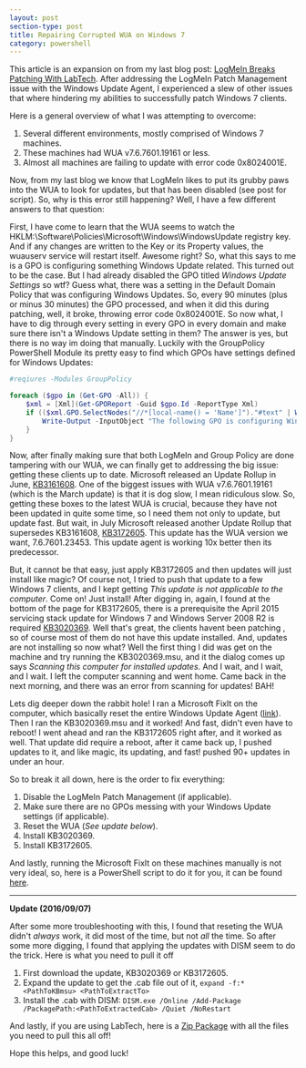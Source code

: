 ```yaml
---
layout: post
section-type: post
title: Repairing Corrupted WUA on Windows 7
category: powershell
---
```


This article is an expansion on from my last blog post: [LogMeIn Breaks Patching With LabTech](http://dotps1.github.io/logmein-breaks-patching-with-labtech.html).  After
addressing the LogMeIn Patch Management issue with the Windows Update Agent, I experienced a slew of other issues that where hindering my abilities to successfully patch Windows 7 
clients.

Here is a general overview of what I was attempting to overcome:

1. Several different environments, mostly comprised of Windows 7 machines.
2. These machines had WUA v7.6.7601.19161 or less.
3. Almost all machines are failing to update with error code 0x8024001E.

Now, from my last blog we know that LogMeIn likes to put its grubby paws into the WUA to look for updates, but that has been disabled (see post for script).  So, 
why is this error still happening?  Well, I have a few different answers to that question:

First, I have come to learn that the WUA seems to watch the HKLM:\Software\Policies\Microsoft\Windows\WindowsUpdate registry key.  And if any changes are written to the Key or its Property
values, the wuauserv service will restart itself.  Awesome right?  So, what this says to me is a GPO is configuring something Windows Update related.  This turned out to be the case.  But 
I had already disabled the GPO titled _Windows Update Settings_ so wtf?  Guess what, there was a setting in the Default Domain Policy that was configuring Windows Updates.  So, every 90
minutes (plus or minus 30 minutes) the GPO processed, and when it did this during patching, well, it broke, throwing error code 0x8024001E.  So now what, I have to dig through every 
setting in every GPO in every domain and make sure there isn't a Windows Update setting in them?  The answer is yes, but there is no way im doing that manually.  Luckily with the 
GroupPolicy PowerShell Module its pretty easy to find which GPOs have settings defined for Windows Updates:

```powershell
#reqiures -Modules GroupPolicy

foreach ($gpo in (Get-GPO -All)) {
    $xml = [Xml](Get-GPOReport -Guid $gpo.Id -ReportType Xml)
    if (($xml.GPO.SelectNodes("//*[local-name() = 'Name']")."#text" | Where-Object { $_ -eq "Configure Automatic Updates" }).Count -gt 0) {
        Write-Output -InputObject "The following GPO is configuring Windows Update Settings: '$($xml.GPO.Name)'."
    }
}
```

Now, after finally making sure that both LogMeIn and Group Policy are done tampering with our WUA, we can finally get to addressing the big issue: getting these clients up to date.  Microsoft
released an Update Rollup in June, [KB3161608](https://support.microsoft.com/en-us/kb/3161608).  One of the biggest issues with WUA v7.6.7601.19161 (which is the March update) is that 
it is dog slow, I mean ridiculous slow.  So, getting these boxes to the latest WUA is crucial, because they have not been updated in quite some time, so I need them not only to update, but 
update fast.  But wait, in July Microsoft released another Update Rollup that supersedes KB3161608, [KB3172605](https://support.microsoft.com/en-us/kb/3172605).  This update has the 
WUA version we want, 7.6.7601.23453.  This update agent is working 10x better then its predecessor.

But, it cannot be that easy, just apply KB3172605 and then updates will just install like magic?  Of course not, I tried to push that update to a few Windows 7 clients, and I kept 
getting _This update is not applicable to the computer_.  Come on!  Just install!  After digging in, again, I found at the bottom of the page for KB3172605, there is a prerequisite 
the April 2015 servicing stack update for Windows 7 and Windows Server 2008 R2 is required [KB3020369](https://support.microsoft.com/en-us/kb/3020369).  Well that's great, the clients 
havent been patching , so of course most of them do not have this update installed.  And, updates are not installing so now what?  Well the first thing I did was get on the machine and 
try running the KB3020369.msu, and it the dialog comes up says _Scanning this computer for installed updates_.  And I wait, and I wait, and I wait.  I left the computer scanning and 
went home.  Came back in the next morning, and there was an error from scanning for updates!  BAH!

Lets dig deeper down the rabbit hole!  I ran a Microsoft FixIt on the computer, which basically reset the entire Windows Update Agent ([link](https://support.microsoft.com/en-us/kb/971058)).  Then 
I ran the KB3020369.msu and it worked!  And fast, didn't even have to reboot!  I went ahead and ran the KB3172605 right after, and it worked as well.  That update did require a reboot, 
after it came back up, I pushed updates to it, and like magic, its updating, and fast!  pushed 90+ updates in under an hour.

So to break it all down, here is the order to fix everything:

1. Disable the LogMeIn Patch Management (if applicable).
2. Make sure there are no GPOs messing with your Windows Update settings (if applicable).
3. Reset the WUA (_See update below_).
4. Install KB3020369.
5. Install KB3172605.

And lastly, running the Microsoft FixIt on these machines manually is not very ideal, so, here is a PowerShell script to do it for you, it can be found [here](https://gist.github.com/dotps1/8abb564c6dbfb1b768354b39ede033da).

---

**Update (2016/09/07)**

After some more troubleshooting with this, I found that reseting the WUA didn't _always_ work, it did most of the time, but not _all_ the time. 
So after some more digging, I found that applying the updates with DISM seem to do the trick.
Here is what you need to pull it off

1. First download the update, KB3020369 or KB3172605.
2. Expand the update to get the .cab file out of it, `expand -f:* <PathToKBmsu> <PathToExtractTo>`
3. Install the .cab with DISM: `DISM.exe /Online /Add-Package /PackagePath:<PathToExtractedCab> /Quiet /NoRestart`

And lastly, if you are using LabTech, here is a [Zip Package](https://onedrive.live.com/download?cid=E508E6CF25AFDF2F&resid=E508E6CF25AFDF2F%2113032&authkey=AO8zK2whHWr1MTY) with all the files you need to pull this all off!

Hope this helps, and good luck!
